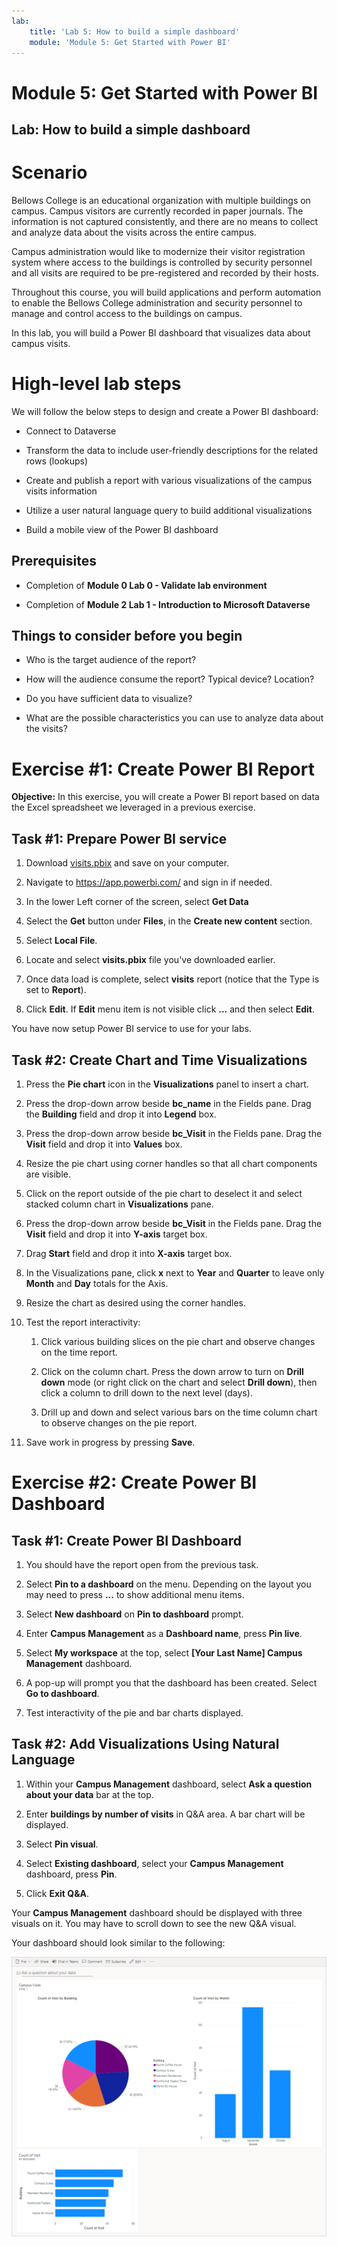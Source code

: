 ```yaml
---
lab:
    title: 'Lab 5: How to build a simple dashboard'
    module: 'Module 5: Get Started with Power BI'
---
```


# Module 5: Get Started with Power BI
## Lab: How to build a simple dashboard

# Scenario

Bellows College is an educational organization with multiple buildings on
campus. Campus visitors are currently recorded in paper journals. The
information is not captured consistently, and there are no means to collect and
analyze data about the visits across the entire campus.

Campus administration would like to modernize their visitor registration system
where access to the buildings is controlled by security personnel and all visits
are required to be pre-registered and recorded by their hosts.

Throughout this course, you will build applications and perform automation to
enable the Bellows College administration and security personnel to manage and
control access to the buildings on campus.

In this lab, you will build a Power BI dashboard that visualizes data about
campus visits.

# High-level lab steps

We will follow the below steps to design and create a Power BI dashboard:

-   Connect to Dataverse

-   Transform the data to include user-friendly descriptions for the related
    rows (lookups)

-   Create and publish a report with various visualizations of the campus visits
    information

-   Utilize a user natural language query to build additional visualizations

-   Build a mobile view of the Power BI dashboard

## Prerequisites

-   Completion of **Module 0 Lab 0 - Validate lab environment**

-   Completion of **Module 2 Lab 1 - Introduction to Microsoft Dataverse**

## Things to consider before you begin

-   Who is the target audience of the report?

-   How will the audience consume the report? Typical device? Location?

-   Do you have sufficient data to visualize?

-   What are the possible characteristics you can use to analyze data about the
    visits?

# Exercise \#1: Create Power BI Report

**Objective:** In this exercise, you will create a Power BI report based on data
the Excel spreadsheet we leveraged in a previous exercise.

## Task \#1: Prepare Power BI service

1.  Download [visits.pbix](https://github.com/MicrosoftLearning/PL-900-Microsoft-Power-Platform-Fundamentals/raw/master/Allfiles/visits.pbix) and save on your
    computer.

2.  Navigate to <https://app.powerbi.com/> and sign in if needed.

3.  In the lower Left corner of the screen, select **Get Data**

4.  Select the **Get** button under **Files**, in the **Create new content**
    section.

5.  Select **Local File**.

6.  Locate and select **visits.pbix** file you've downloaded earlier.

7.  Once data load is complete, select **visits** report (notice that the Type
    is set to **Report**).

8.  Click **Edit**. If **Edit** menu item is not visible click **...** and then
    select **Edit**.

You have now setup Power BI service to use for your labs. 

## Task \#2: Create Chart and Time Visualizations

1.  Press the **Pie chart** icon in the **Visualizations** panel to insert a chart.

2.  Press the drop-down arrow beside **bc_name** in the Fields pane. Drag the **Building** field and drop it into **Legend** box.

3.  Press the drop-down arrow beside **bc_Visit** in the Fields pane. Drag the **Visit** field and drop it into **Values** box.

4.  Resize the pie chart using corner handles so that all chart components are
    visible.

5.  Click on the report outside of the pie chart to deselect it and select
    stacked column chart in **Visualizations** pane.

6.  Press the drop-down arrow beside **bc_Visit** in the Fields pane. Drag the **Visit** field and drop it into **Y-axis** target box.

7.  Drag **Start** field and drop it into **X-axis** target box.

8.  In the Visualizations pane, click **x** next to **Year** and **Quarter** to
    leave only **Month** and **Day** totals for the Axis.

9.  Resize the chart as desired using the corner handles.

10. Test the report interactivity:

    1.  Click various building slices on the pie chart and observe changes on
        the time report.

    2.  Click on the column chart. Press the down arrow to turn on **Drill
        down** mode (or right click on the chart and select **Drill down**), then click a column to drill down to the next level
        (days). 
    
    3.  Drill up and down and select various bars on the time column chart to
        observe changes on the pie report.

11. Save work in progress by pressing **Save**.

# Exercise \#2: Create Power BI Dashboard

## Task \#1: Create Power BI Dashboard

1.  You should have the report open from the previous task.

2.  Select **Pin to a dashboard** on the menu. Depending on the layout you may
    need to press **...** to show additional menu items.

3.  Select **New dashboard** on **Pin to dashboard** prompt.

4.  Enter **Campus Management** as a **Dashboard name**, press
    **Pin live**.

5.  Select **My workspace** at the top, select **[Your Last Name] Campus
    Management** dashboard.

6.  A pop-up will prompt you that the dashboard has been created. Select **Go to dashboard**.

7.  Test interactivity of the pie and bar charts displayed.

## Task \#2: Add Visualizations Using Natural Language

1.  Within your **Campus Management** dashboard, select **Ask a question about
    your data** bar at the top.

2.  Enter **buildings by number of visits** in Q&A area. A bar chart will be
    displayed.

3.  Select **Pin visual**.

4.  Select **Existing dashboard**, select your **Campus
    Management** dashboard, press **Pin**.

5.  Click **Exit Q&A**.

Your **Campus Management** dashboard should be displayed with three visuals on it. You
may have to scroll down to see the new Q&A visual.

Your dashboard should look similar to the following:

![](media/5-powerbi-result.png)
